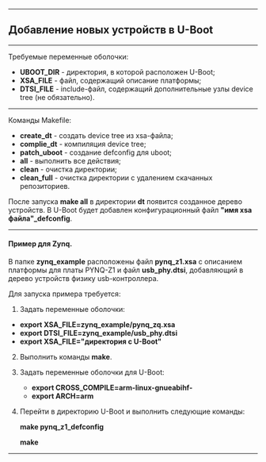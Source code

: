 ------

## Добавление новых устройств в U-Boot

------

Требуемые переменные оболочки:

- **UBOOT_DIR** -  директория, в которой расположен U-Boot;
- **XSA_FILE** - файл, содержащий описание платформы;
- **DTSI_FILE** - include-файл, содержащий дополнительные узлы device tree (не обязательно).

------

Команды Makefile:

- **create_dt** - создать device tree из xsa-файла;
- **complie_dt** - компиляция device tree;
- **patch_uboot** - создание  defconfig для uboot;
- **all** - выполнить все действия;
- **clean** - очистка директории;
- **clean_full** - очистка директории с удалением скачанных репозиториев.

После запуска **make all** в директории **dt** появится созданное дерево устройств. В U-Boot будет добавлен конфигурационный файл **"имя xsa файла"_defconfig**. 

------

#### Пример для Zynq.

В папке **zynq_example** расположены файл **pynq_z1.xsa** с описанием платформы для платы PYNQ-Z1 и файл **usb_phy.dtsi**, добавляющий в дерево устройств физику usb-контроллера. 

Для запуска примера требуется:

1.  Задать переменные оболочки:
   - **export XSA_FILE=zynq_example/pynq_zq.xsa**
   - **export DTSI_FILE=zynq_example/usb_phy.dtsi**
   - **export XSA_FILE="директория с U-Boot"**

2. Выполнить команды **make**.
3. Задать переменные оболочки для U-Boot:
   - **export CROSS_COMPILE=arm-linux-gnueabihf-**
   - **export ARCH=arm**

4. Перейти в директорию U-Boot и выполнить следующие команды:

   **make pynq_z1_defconfig**

   **make**

------

